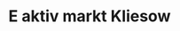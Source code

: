 ---
title: "E aktiv markt Kliesow"
url: /burg-dithmarschen/e-aktiv-markt-kliesow/
shop: Supermarkt
---